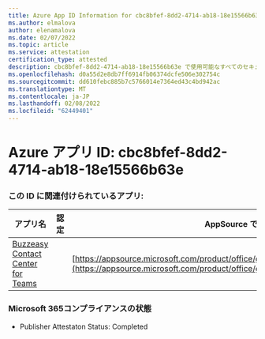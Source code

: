 ```yaml
---
title: Azure App ID Information for cbc8bfef-8dd2-4714-ab18-18e15566b63e
ms.author: elmalova
author: elenamalova
ms.date: 02/07/2022
ms.topic: article
ms.service: attestation
certification_type: attested
description: cbc8bfef-8dd2-4714-ab18-18e15566b63e で使用可能なすべてのセキュリティおよびコンプライアンス情報。
ms.openlocfilehash: d0a55d2e8db7ff6914fb06374dcfe506e302754c
ms.sourcegitcommit: dd610febc885b7c5766014e7364ed43c4bd942ac
ms.translationtype: MT
ms.contentlocale: ja-JP
ms.lasthandoff: 02/08/2022
ms.locfileid: "62449401"
---
```

# <a name="azure-app-id-cbc8bfef-8dd2-4714-ab18-18e15566b63e"></a>Azure アプリ ID: cbc8bfef-8dd2-4714-ab18-18e15566b63e


### <a name="apps-associated-with-this-id"></a>この ID に関連付けられているアプリ:
| **アプリ名** | **認定** | **AppSource での表示** |
|--------------|---------------|-----------------------|
| [Buzzeasy Contact Center for Teams](https://docs.microsoft.com/microsoft-365-app-certification/forward/geomant.buzzeasy_teams_contact_center) |  | [https://appsource.microsoft.com/product/office/geomant.buzzeasy_teams_contact_center](https://appsource.microsoft.com/product/office/geomant.buzzeasy_teams_contact_center) |

### <a name="microsoft-365-app-compliance-status"></a>Microsoft 365コンプライアンスの状態
- Publisher Attestaton Status: Completed
